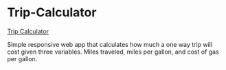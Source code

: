 # Trip-Calculator
[Trip Calculator](https://github.com/Victorplopez/Trip-Calculator)

Simple responsive web app that calculates how much a one way trip will cost given three variables. Miles traveled, miles per gallon, and cost of gas per gallon.

